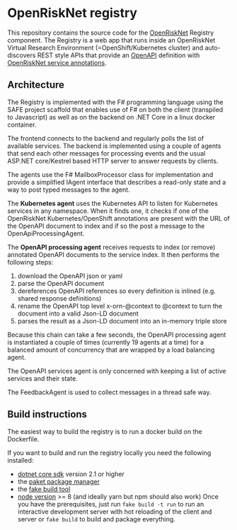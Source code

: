# OpenRiskNet registry

This repository contains the source code for the [OpenRiskNet](https://openrisknet.org/) Registry component. The Registry is a web app that runs inside an OpenRiskNet Virtual Research Environment (=OpenShift/Kubernetes cluster) and auto-discovers REST style APIs that provide an [OpenAPI](https://www.openapis.org/) definition with [OpenRiskNet service annotations](https://github.com/OpenRiskNet/home/wiki/Annotating-API-to-make-it-queryable).

## Architecture

The Registry is implemented with the F# programming language using the SAFE project scaffold that enables use of F# on both the client (transpiled to Javascript) as well as on the backend on .NET Core in a linux docker container.

The frontend connects to the backend and regularly polls the list of available services. The backend is implemented using a couple of agents that send each other messages for processing events and the usual ASP.NET core/Kestrel based HTTP server to answer requests by clients.

The agents use the F# MailboxProcessor class for implementation and provide a simplified IAgent interface that describes a read-only state and a way to post typed messages to the agent.

The **Kubernetes agent** uses the Kubernetes API to listen for Kubernetes services in any namespace. When it finds one, it checks if one of the OpenRiskNet Kubernetes/OpenShift annotations are present with the URL of the OpenAPI document to index and if so the post a message to the OpenApiProcessingAgent.

The **OpenAPI processing agent** receives requests to index (or remove) annotated OpenAPI documents to the service index.
It then performs the following steps:
1. download the OpenAPI json or yaml
2. parse the OpenAPI document
3. dereferences OpenAPI references so every definition is inlined (e.g. shared response definitions)
4. rename the OpenAPI top level x-orn-@context to @context to turn the document into a valid Json-LD document
5. parses the result as a Json-LD document into an in-memory triple store

Because this chain can take a few seconds, the OpenAPI processing agent is instantiated a couple of times (currently 19 agents at a time) for a balanced amount of concurrency that are wrapped by a load balancing agent.

The OpenAPI services agent is only concerned with keeping a list of active services and their state.

The FeedbackAgent is used to collect messages in a thread safe way.

## Build instructions

The easiest way to build the registry is to run a docker build on the Dockerfile.

If you want to build and run the registry locally you need the following installed:
* [dotnet core sdk](https://www.microsoft.com/net/download/) version 2.1 or higher
* the [paket package manager](https://fsprojects.github.io/Paket)
* the [fake build tool](https://fake.build/)
* [node version](https://nodejs.org/) >= 8 (and ideally yarn but npm should also work)
Once you have the prerequisites, just run `fake build -t run` to run an interactive development server with hot reloading of the client and server or `fake build` to build and package everything.
